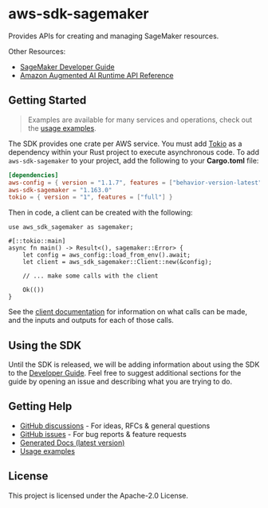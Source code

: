 # aws-sdk-sagemaker

Provides APIs for creating and managing SageMaker resources.

Other Resources:
  - [SageMaker Developer Guide](https://docs.aws.amazon.com/sagemaker/latest/dg/whatis.html#first-time-user)
  - [Amazon Augmented AI Runtime API Reference](https://docs.aws.amazon.com/augmented-ai/2019-11-07/APIReference/Welcome.html)

## Getting Started

> Examples are available for many services and operations, check out the
> [usage examples](https://github.com/awsdocs/aws-doc-sdk-examples/tree/main/rustv1).

The SDK provides one crate per AWS service. You must add [Tokio](https://crates.io/crates/tokio)
as a dependency within your Rust project to execute asynchronous code. To add `aws-sdk-sagemaker` to
your project, add the following to your **Cargo.toml** file:

```toml
[dependencies]
aws-config = { version = "1.1.7", features = ["behavior-version-latest"] }
aws-sdk-sagemaker = "1.163.0"
tokio = { version = "1", features = ["full"] }
```

Then in code, a client can be created with the following:

```rust,no_run
use aws_sdk_sagemaker as sagemaker;

#[::tokio::main]
async fn main() -> Result<(), sagemaker::Error> {
    let config = aws_config::load_from_env().await;
    let client = aws_sdk_sagemaker::Client::new(&config);

    // ... make some calls with the client

    Ok(())
}
```

See the [client documentation](https://docs.rs/aws-sdk-sagemaker/latest/aws_sdk_sagemaker/client/struct.Client.html)
for information on what calls can be made, and the inputs and outputs for each of those calls.

## Using the SDK

Until the SDK is released, we will be adding information about using the SDK to the
[Developer Guide](https://docs.aws.amazon.com/sdk-for-rust/latest/dg/welcome.html). Feel free to suggest
additional sections for the guide by opening an issue and describing what you are trying to do.

## Getting Help

* [GitHub discussions](https://github.com/awslabs/aws-sdk-rust/discussions) - For ideas, RFCs & general questions
* [GitHub issues](https://github.com/awslabs/aws-sdk-rust/issues/new/choose) - For bug reports & feature requests
* [Generated Docs (latest version)](https://awslabs.github.io/aws-sdk-rust/)
* [Usage examples](https://github.com/awsdocs/aws-doc-sdk-examples/tree/main/rustv1)

## License

This project is licensed under the Apache-2.0 License.

